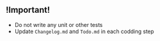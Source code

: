 ## !Important!

- Do not write any unit or other tests
- Update `Changelog.md` and `Todo.md` in each codding step
